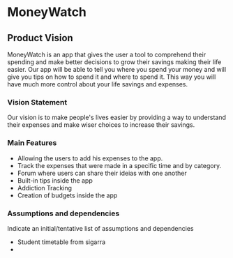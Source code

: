 # MoneyWatch


## Product Vision

MoneyWatch is an app that gives the user a tool to comprehend their spending and make better decisions to grow their savings making their life easier. Our app will be able to tell you where you spend your money and will give you tips on how to spend it and where to spend it. This way you will have much more control about your life savings and expenses.

### Vision Statement

Our vision is to make people's lives easier by providing a way to understand their expenses and make wiser choices to increase their savings.



### Main Features
   - Allowing the users to add his expenses to the app.
   - Track the expenses that were made in a specific time and by category.
   - Forum where users can share their ideias with one another
   - Built-in tips inside the app
   - Addiction Tracking
   - Creation of budgets inside the app 

### Assumptions and dependencies
Indicate an  initial/tentative list of assumptions and dependencies 

- Student timetable from sigarra
- 
